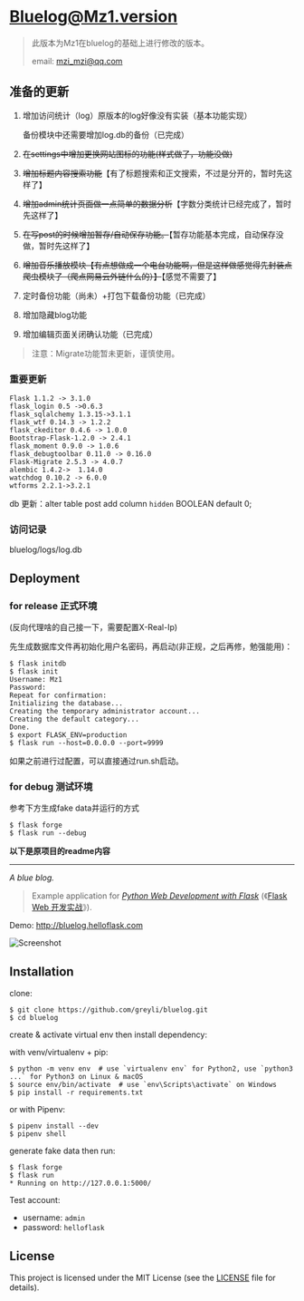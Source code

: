 # Bluelog@Mz1.version

> 此版本为Mz1在bluelog的基础上进行修改的版本。
>
> email: mzi_mzi@qq.com

## 准备的更新

1. 增加访问统计（log）原版本的log好像没有实装（基本功能实现）

   备份模块中还需要增加log.db的备份（已完成）

2. ~~在settings中增加更换网站图标的功能(样式做了，功能没做)~~

3. ~~增加标题内容搜索功能~~【有了标题搜索和正文搜索，不过是分开的，暂时先这样了】

4. ~~增加admin统计页面做一点简单的数据分析~~【字数分类统计已经完成了，暂时先这样了】

5. ~~在写post的时候增加暂存/自动保存功能。~~【暂存功能基本完成，自动保存没做，暂时先这样了】

6. ~~增加音乐播放模块【有点想做成一个电台功能啊，但是这样做感觉得先封装点爬虫模块了（爬点网易云外链什么的）】~~【感觉不需要了】

7. 定时备份功能（尚未）+打包下载备份功能（已完成）

8. 增加隐藏blog功能

9. 增加编辑页面关闭确认功能（已完成）



> 注意：Migrate功能暂未更新，谨慎使用。



### 重要更新

```
Flask 1.1.2 -> 3.1.0
flask_login 0.5 ->0.6.3
flask_sqlalchemy 1.3.15->3.1.1
flask_wtf 0.14.3 -> 1.2.2
flask_ckeditor 0.4.6 -> 1.0.0
Bootstrap-Flask-1.2.0 -> 2.4.1
flask_moment 0.9.0 -> 1.0.6
flask_debugtoolbar 0.11.0 -> 0.16.0
Flask-Migrate 2.5.3 -> 4.0.7
alembic 1.4.2->  1.14.0
watchdog 0.10.2 -> 6.0.0
wtforms 2.2.1->3.2.1
```


db 更新：alter table post add column `hidden` BOOLEAN default 0;

### 访问记录

bluelog/logs/log.db



## Deployment

### for release 正式环境

(反向代理啥的自己接一下，需要配置X-Real-Ip)

先生成数据库文件再初始化用户名密码，再启动(非正规，之后再修，勉强能用)：

```
$ flask initdb
$ flask init
Username: Mz1
Password:
Repeat for confirmation:
Initializing the database...
Creating the temporary administrator account...
Creating the default category...
Done.
$ export FLASK_ENV=production
$ flask run --host=0.0.0.0 --port=9999
```

如果之前进行过配置，可以直接通过run.sh启动。



### for debug 测试环境

参考下方生成fake data并运行的方式

```
$ flask forge
$ flask run --debug
```







**以下是原项目的readme内容**

<hr />

*A blue blog.*

> Example application for *[Python Web Development with Flask](https://helloflask.com/en/book/1)* (《[Flask Web 开发实战](https://helloflask.com/book/1)》).

Demo: http://bluelog.helloflask.com

![Screenshot](https://helloflask.com/screenshots/bluelog.png)

## Installation

clone:
```
$ git clone https://github.com/greyli/bluelog.git
$ cd bluelog
```
create & activate virtual env then install dependency:

with venv/virtualenv + pip:
```
$ python -m venv env  # use `virtualenv env` for Python2, use `python3 ...` for Python3 on Linux & macOS
$ source env/bin/activate  # use `env\Scripts\activate` on Windows
$ pip install -r requirements.txt
```
or with Pipenv:
```
$ pipenv install --dev
$ pipenv shell
```
generate fake data then run:
```
$ flask forge
$ flask run
* Running on http://127.0.0.1:5000/
```

Test account:

* username: `admin`
* password: `helloflask`

## License

This project is licensed under the MIT License (see the
[LICENSE](LICENSE) file for details).